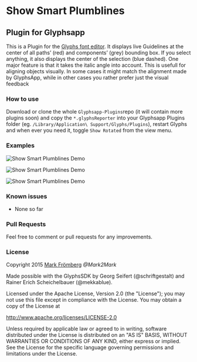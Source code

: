 # Show Smart Plumblines

## Plugin for Glyphsapp

This is a Plugin for the [Glyphs font editor](http://glyphsapp.com/). It displays live Guidelines at the center of all paths’ (red) and components’ (grey) bounding box. If you select anything, it also displays the center of the selection (blue dashed). One major feature is that it takes the italic angle into account. This is usefull for aligning objects visually. In some cases it might match the alignment made by GlyphsApp, while in other cases you rather prefer just the visual feedback

### How to use

Download or clone the whole `Glyphsapp-Plugins`repo (it will contain more plugins soon) and copy the `*.glyphsReporter` into your Glyphsapp Plugins folder (eg. `/Library/Application\ Support/Glyphs/Plugins`), restart Glyphs and when ever you need it, toggle `Show Rotated` from the view menu.

### Examples

![Show Smart Plumblines Demo](https://raw.githubusercontent.com/Mark2Mark/Glyphsapp-Plugins/Screenshots/Screenshots/SmartPlumblines/SmPlL%2012.png?raw=true "Show Smart Plumblines Demo")

![Show Smart Plumblines Demo](https://raw.githubusercontent.com/Mark2Mark/Glyphsapp-Plugins/Screenshots/Screenshots/SmartPlumblines/SmPlL%2013.png?raw=true "Show Smart Plumblines Demo")

![Show Smart Plumblines Demo](https://raw.githubusercontent.com/Mark2Mark/Glyphsapp-Plugins/Screenshots/Screenshots/SmartPlumblines/SmPlL%2014.png?raw=true "Show Smart Plumblines Demo")

### Known issues

- None so far

### Pull Requests

Feel free to comment or pull requests for any improvements.

### License

Copyright 2015 [Mark Frömberg](http://www.markfromberg.com/) *@Mark2Mark*

Made possible with the GlyphsSDK by Georg Seifert (@schriftgestalt) and Rainer Erich Scheichelbauer (@mekkablue).

Licensed under the Apache License, Version 2.0 (the "License");
you may not use this file except in compliance with the License.
You may obtain a copy of the License at

http://www.apache.org/licenses/LICENSE-2.0

Unless required by applicable law or agreed to in writing, software
distributed under the License is distributed on an "AS IS" BASIS,
WITHOUT WARRANTIES OR CONDITIONS OF ANY KIND, either express or implied.
See the License for the specific language governing permissions and
limitations under the License.
